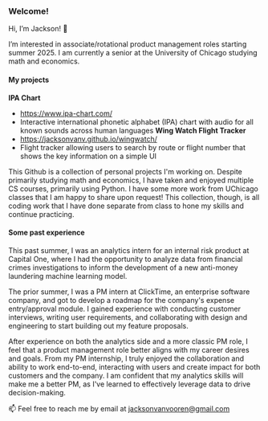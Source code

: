 ### Welcome!

Hi, I’m Jackson! 👋 

I’m interested in associate/rotational product management roles starting summer 2025. I am currently a senior at the University of Chicago studying math and economics.

#### My projects
**IPA Chart**
- https://www.ipa-chart.com/
- Interactive international phonetic alphabet (IPA) chart with audio for all known sounds across human languages
**Wing Watch Flight Tracker**
- https://jacksonvanv.github.io/wingwatch/
- Flight tracker allowing users to search by route or flight number that shows the key information on a simple UI


This Github is a collection of personal projects I'm working on. Despite primarily studying math and economics, I have taken and enjoyed multiple CS courses, primarily using Python. I have some more work from UChicago classes that I am happy to share upon request! This collection, though, is all coding work that I have done separate from class to hone my skills and continue practicing.

#### Some past experience

This past summer, I was an analytics intern for an internal risk product at Capital One, where I had the opportunity to analyze data from financial crimes investigations to inform the development of a new anti-money laundering machine learning model.

The prior summer, I was a PM intern at ClickTime, an enterprise software company, and got to develop a roadmap for the company's expense entry/approval module. I gained experience with conducting customer interviews, writing user requirements, and collaborating with design and engineering to start building out my feature proposals.

After experience on both the analytics side and a more classic PM role, I feel that a product management role better aligns with my career desires and goals. From my PM internship, I truly enjoyed the collaboration and ability to work end-to-end, interacting with users and create impact for both customers and the company. I am confident that my analytics skills will make me a better PM, as I've learned to effectively leverage data to drive decision-making.



📫 Feel free to reach me by email at jacksonvanvooren@gmail.com
